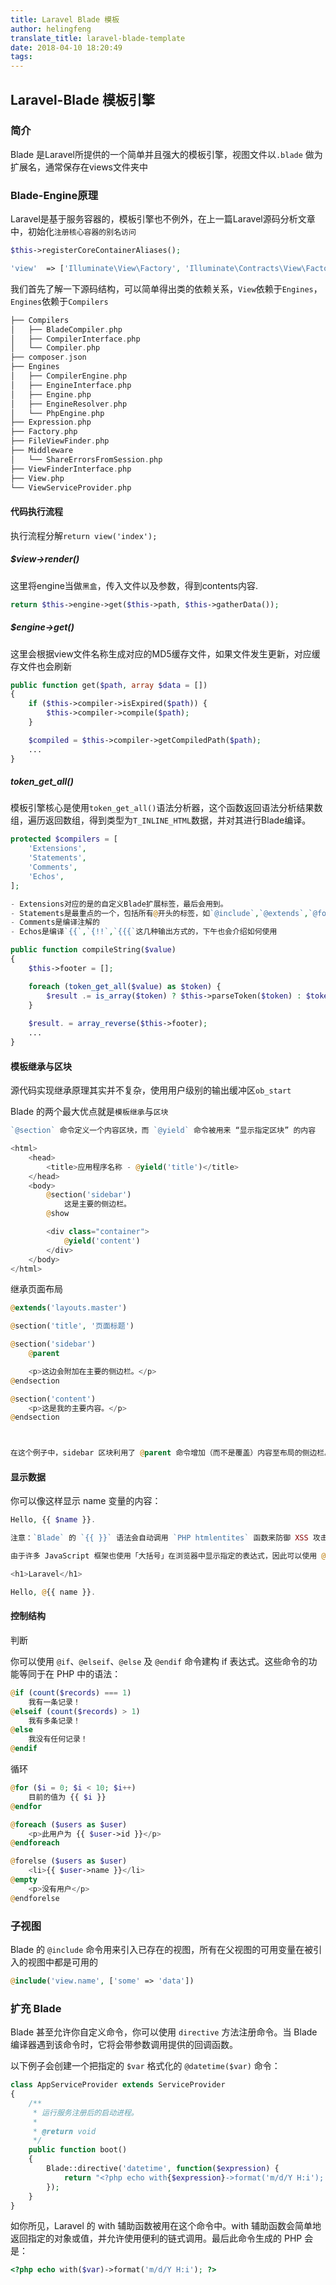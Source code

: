 ```yaml
---
title: Laravel Blade 模板
author: helingfeng
translate_title: laravel-blade-template
date: 2018-04-10 18:20:49
tags:
---
```

## Laravel-Blade 模板引擎

### 简介

Blade 是Laravel所提供的一个简单并且强大的模板引擎，视图文件以`.blade` 做为扩展名，通常保存在views文件夹中

### Blade-Engine原理

Laravel是基于服务容器的，模板引擎也不例外，在上一篇Laravel源码分析文章中，初始化`注册核心容器的别名访问`

```php
$this->registerCoreContainerAliases();

'view'  => ['Illuminate\View\Factory', 'Illuminate\Contracts\View\Factory'],
```

我们首先了解一下源码结构，可以简单得出类的依赖关系，`View`依赖于`Engines`，`Engines`依赖于`Compilers`

```php
├── Compilers
│   ├── BladeCompiler.php
│   ├── CompilerInterface.php
│   └── Compiler.php
├── composer.json
├── Engines
│   ├── CompilerEngine.php
│   ├── EngineInterface.php
│   ├── Engine.php
│   ├── EngineResolver.php
│   └── PhpEngine.php
├── Expression.php
├── Factory.php
├── FileViewFinder.php
├── Middleware
│   └── ShareErrorsFromSession.php
├── ViewFinderInterface.php
├── View.php
└── ViewServiceProvider.php
```

#### 代码执行流程

执行流程分解`return view('index');`


##### $view->render()

这里将engine当做`黑盒`，传入文件以及参数，得到contents内容.

```php
return $this->engine->get($this->path, $this->gatherData());
```

##### $engine->get()

这里会根据view文件名称生成对应的MD5缓存文件，如果文件发生更新，对应缓存文件也会刷新
```php
public function get($path, array $data = [])
{
    if ($this->compiler->isExpired($path)) {
        $this->compiler->compile($path);
    }

    $compiled = $this->compiler->getCompiledPath($path);
    ...
}
```

##### token_get_all()

模板引擎核心是使用`token_get_all()`语法分析器，这个函数返回语法分析结果数组，遍历返回数组，得到类型为`T_INLINE_HTML`数据，并对其进行Blade编译。

```php
protected $compilers = [
    'Extensions',
    'Statements',
    'Comments',
    'Echos',
];
```

```php
- Extensions对应的是的自定义Blade扩展标签，最后会用到。
- Statements是最重点的一个，包括所有@开头的标签，如`@include`,`@extends`,`@foreach`
- Comments是编译注解的
- Echos是编译`{{`,`{!!`,`{{{`这几种输出方式的，下午也会介绍如何使用
```

```php
public function compileString($value)
{
    $this->footer = [];

    foreach (token_get_all($value) as $token) {
        $result .= is_array($token) ? $this->parseToken($token) : $token;
    }
    
    $result. = array_reverse($this->footer);
    ...
}
```

#### 模板继承与区块

源代码实现继承原理其实并不复杂，使用用户级别的输出缓冲区`ob_start`

Blade 的两个最大优点就是`模板继承`与`区块`

```php
`@section` 命令定义一个内容区块，而 `@yield` 命令被用来 “显示指定区块” 的内容

<html>
    <head>
        <title>应用程序名称 - @yield('title')</title>
    </head>
    <body>
        @section('sidebar')
            这是主要的侧边栏。
        @show

        <div class="container">
            @yield('content')
        </div>
    </body>
</html>
```

继承页面布局

```php
@extends('layouts.master')

@section('title', '页面标题')

@section('sidebar')
    @parent

    <p>这边会附加在主要的侧边栏。</p>
@endsection

@section('content')
    <p>这是我的主要内容。</p>
@endsection



在这个例子中，sidebar 区块利用了 @parent 命令增加（而不是覆盖）内容至布局的侧边栏。@parent 命令会在视图输出时被置换成布局的内容
```


#### 显示数据

你可以像这样显示 name 变量的内容：

```php
Hello, {{ $name }}.

注意：`Blade` 的 `{{ }}` 语法会自动调用 `PHP htmlentites` 函数来防御 XSS 攻击。

由于许多 JavaScript 框架也使用「大括号」在浏览器中显示指定的表达式，因此可以使用 @ 符号来告知 Blade 渲染引擎该表达式应该维持原样。举个例子：

<h1>Laravel</h1>

Hello, @{{ name }}.

```


#### 控制结构

判断

你可以使用 `@if`、`@elseif`、`@else` 及 `@endif` 命令建构 if 表达式。这些命令的功能等同于在 PHP 中的语法：

```php
@if (count($records) === 1)
    我有一条记录！
@elseif (count($records) > 1)
    我有多条记录！
@else
    我没有任何记录！
@endif
```

循环

```php
@for ($i = 0; $i < 10; $i++)
    目前的值为 {{ $i }}
@endfor

@foreach ($users as $user)
    <p>此用户为 {{ $user->id }}</p>
@endforeach

@forelse ($users as $user)
    <li>{{ $user->name }}</li>
@empty
    <p>没有用户</p>
@endforelse
```


### 子视图
Blade 的 `@include` 命令用来引入已存在的视图，所有在父视图的可用变量在被引入的视图中都是可用的

```php
@include('view.name', ['some' => 'data'])
```


### 扩充 Blade

Blade 甚至允许你自定义命令，你可以使用 `directive` 方法注册命令。当 Blade 编译器遇到该命令时，它将会带参数调用提供的回调函数。

以下例子会创建一个把指定的 `$var` 格式化的 `@datetime($var)` 命令：

```php
class AppServiceProvider extends ServiceProvider
{
    /**
     * 运行服务注册后的启动进程。
     *
     * @return void
     */
    public function boot()
    {
        Blade::directive('datetime', function($expression) {
            return "<?php echo with{$expression}->format('m/d/Y H:i'); ?>";
        });
    }
}
```

如你所见，Laravel 的 with 辅助函数被用在这个命令中。with 辅助函数会简单地返回指定的对象或值，并允许使用便利的链式调用。最后此命令生成的 PHP 会是：

```php
<?php echo with($var)->format('m/d/Y H:i'); ?>
```